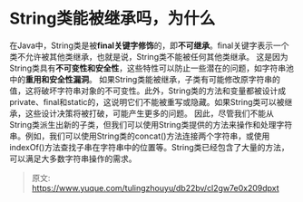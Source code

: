 # String类能被继承吗，为什么

在Java中，String类是被**final关键字修饰**的，即**不可继承**。final关键字表示一个类不允许被其他类继承，也就是说，String类不能被任何其他类继承。
这是因为String类具有**不可变性和安全性**，这些特性可以防止一些潜在的问题，如字符串池中的**重用和安全性漏洞**。
如果String类能被继承，子类有可能修改原字符串的值，这将破坏字符串对象的不可变性。此外，String类的方法和变量都被设计成private、final和static的，这说明它们不能被重写或隐藏。如果String类可以被继承，这些设计决策将被打破，可能产生更多的问题。
因此，尽管我们不能从String类派生出新的子类，但我们可以使用String类提供的方法来操作和处理字符串。例如，我们可以使用String类的concat()方法连接两个字符串，或使用indexOf()方法查找子串在字符串中的位置等。String类已经包含了大量的方法，可以满足大多数字符串操作的需求。


> 原文: <https://www.yuque.com/tulingzhouyu/db22bv/cl2gw7e0x209dpxt>